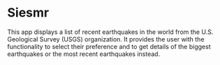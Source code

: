  # Siesmr
This app displays a list of recent earthquakes in the world from the U.S. Geological Survey (USGS) organization.
It provides the user with the functionality to select their preference and to get details of the biggest earthquakes or the most recent earthquakes instead.

